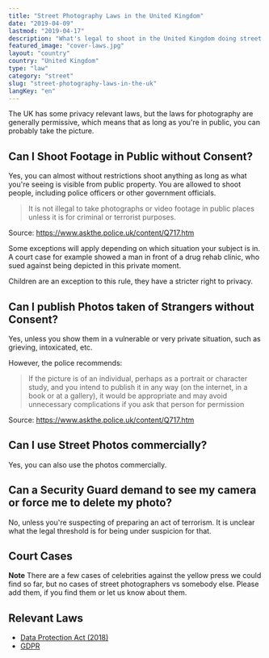 ```yaml
---
title: "Street Photography Laws in the United Kingdom"
date: "2019-04-09"
lastmod: "2019-04-17"
description: "What's legal to shoot in the United Kingdom doing street photography and where?"
featured_image: "cover-laws.jpg"
layout: "country"
country: "United Kingdom"
type: "law"
category: "street"
slug: "street-photography-laws-in-the-uk"
langKey: "en"
---
```


The UK has some privacy relevant laws, but the laws for photography are generally permissive, which means that as long as you're in public, you can probably take the picture.

## Can I Shoot Footage in Public without Consent?

Yes, you can almost without restrictions shoot anything as long as what you're seeing is visible from public property. You are allowed to shoot people, including police officers or other government officials.

> It is not illegal to take photographs or video footage in public places unless it is for criminal or terrorist purposes.

Source: https://www.askthe.police.uk/content/Q717.htm

Some exceptions will apply depending on which situation your subject is in. A court case for example showed a man in front of a drug rehab clinic, who sued against being depicted in this private moment.

Children are an exception to this rule, they have a stricter right to privacy.

## Can I publish Photos taken of Strangers without Consent?

Yes, unless you show them in a vulnerable or very private situation, such as grieving, intoxicated, etc.

However, the police recommends:

> If the picture is of an individual, perhaps as a portrait or character study, and you intend to publish it in any way (on the internet, in a book or at a gallery), it would be appropriate and may avoid unnecessary complications if you ask that person for permission

Source: https://www.askthe.police.uk/content/Q717.htm

## Can I use Street Photos commercially?

Yes, you can also use the photos commercially.

## Can a Security Guard demand to see my camera or force me to delete my photo?

No, unless you're suspecting of preparing an act of terrorism. It is unclear what the legal threshold is for being under suspicion for that.

## Court Cases

**Note** There are a few cases of celebrities against the yellow press we could find so far, but no cases of street photographers vs somebody else. Please add them, if you find them or let us know about them.

## Relevant Laws

- [Data Protection Act (2018)](https://www.gov.uk/data-protection)
- [GDPR][]

[gdpr]: https://www.privacy-regulation.eu/de/index.htm

